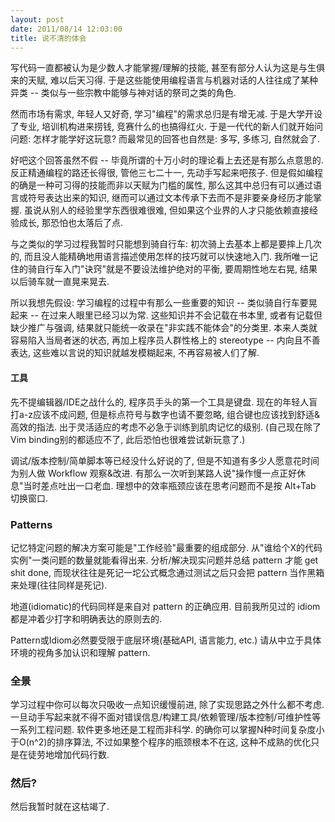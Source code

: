 ```yaml
---
layout: post
date: 2011/08/14 12:03:00
title: 说不清的体会
---
```

写代码一直都被认为是少数人才能掌握/理解的技能, 甚至有部分人认为这是与生俱来的天赋, 难以后天习得. 于是这些能使用编程语言与机器对话的人往往成了某种异类 -- 类似与一些宗教中能够与神对话的祭司之类的角色.

然而市场有需求, 年轻人又好奇, 学习"编程"的需求总归是有增无减. 于是大学开设了专业, 培训机构进来捞钱, 竞赛什么的也搞得红火. 于是一代代的新人们就开始问问题: 怎样才能学好这玩意? 而最常见的回答也自然是: 多写, 多练习, 自然就会了.

好吧这个回答虽然不假 -- 毕竟所谓的十万小时的理论看上去还是有那么点意思的. 反正精通编程的路还长得很, 管他三七二十一, 先动手写起来吧孩子. 但是假如编程的确是一种可习得的技能而非以天赋为门槛的属性, 那么这其中总归有可以通过语言或符号表达出来的知识, 继而可以通过文本传承下去而不是非要亲身经历才能掌握. 虽说从别人的经验里学东西很难很难, 但如果这个业界的人才只能依赖直接经验成长, 那恐怕也太落后了点.

与之类似的学习过程我暂时只能想到骑自行车: 初次骑上去基本上都是要摔上几次的, 而且没人能精确地用语言描述使用怎样的技巧就可以快速地入门. 我所唯一记住的骑自行车入门"诀窍"就是不要设法维护绝对的平衡, 要周期性地左右晃, 结果以后骑车就一直晃来晃去.

所以我想先假设: 学习编程的过程中有那么一些重要的知识 -- 类似骑自行车要晃起来 -- 在过来人眼里已经习以为常. 这些知识并不会记载在书本里, 或者有记载但缺少推广与强调, 结果就只能统一收录在"非实践不能体会"的分类里. 本来人类就容易陷入当局者迷的状态, 再加上程序员人群性格上的 stereotype -- 内向且不善表达, 这些难以言说的知识就越发模糊起来, 不再容易被人们了解.

#### 工具

先不提编辑器/IDE之战什么的, 程序员手头的第一个工具是键盘. 现在的年轻人盲打a-z应该不成问题, 但是标点符号与数字也请不要忽略, 组合键也应该找到舒适&高效的指法. 出于灵活适应的考虑不必急于训练到肌肉记忆的级别. (自己现在除了Vim binding别的都适应不了, 此后恐怕也很难尝试新玩意了.)

调试/版本控制/简单脚本等已经没什么好说的了, 但是不知道有多少人愿意花时间为别人做 Workflow 观察&改进. 有那么一次听到某路人说"操作慢一点正好休息"当时差点吐出一口老血. 理想中的效率瓶颈应该在思考问题而不是按 Alt+Tab 切换窗口.

### Patterns

记忆特定问题的解决方案可能是"工作经验"最重要的组成部分. 从"谁给个X的代码实例"一类问题的数量就能看得出来. 分析/解决现实问题并总结 pattern 才能 get shit done, 而现状往往是死记一坨公式概念通过测试之后只会把 pattern 当作黑箱来处理(往往同样是死记).

地道(idiomatic)的代码同样是来自对 pattern 的正确应用. 目前我所见过的 idiom 都是冲着少打字和明确表达的原则去的.

Pattern或Idiom必然要受限于底层环境(基础API, 语言能力, etc.) 请从中立于具体环境的视角多加认识和理解 pattern.

### 全景

学习过程中你可以每次只吸收一点知识缓慢前进, 除了实现思路之外什么都不考虑. 一旦动手写起来就不得不面对错误信息/构建工具/依赖管理/版本控制/可维护性等一系列工程问题. 软件更多地还是工程而非科学. 的确你可以掌握N种时间复杂度小于O(n^2)的排序算法, 不过如果整个程序的瓶颈根本不在这, 这种不成熟的优化只是在徒劳地增加代码行数.

### 然后?

然后我暂时就在这枯竭了.
